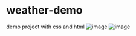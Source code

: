 # weather-demo
demo project with css and html
![image](https://github.com/0developer0/weather-demo/assets/61011598/c9fbbf5a-f31f-41a7-a688-101e857c29da)
![image](https://github.com/0developer0/weather-demo/assets/61011598/7416d3cc-a88d-4ae8-a6f1-770939aab1da)
